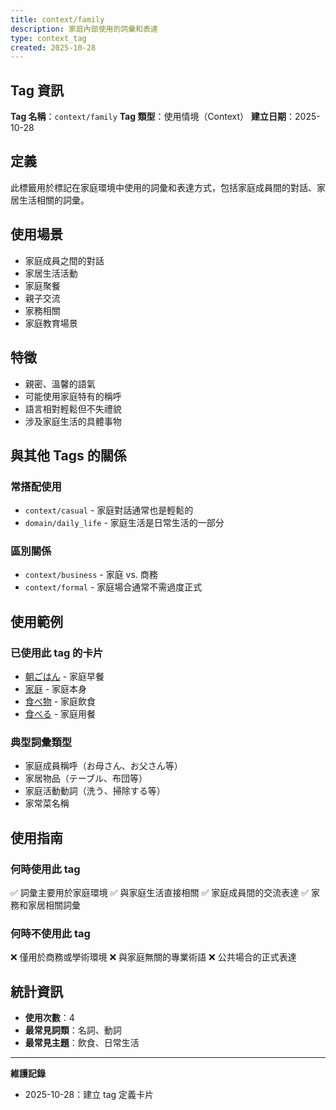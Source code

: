```yaml
---
title: context/family
description: 家庭內部使用的詞彙和表達
type: context_tag
created: 2025-10-28
---
```


## Tag 資訊

**Tag 名稱**：`context/family`
**Tag 類型**：使用情境（Context）
**建立日期**：2025-10-28

## 定義

此標籤用於標記在家庭環境中使用的詞彙和表達方式，包括家庭成員間的對話、家居生活相關的詞彙。

## 使用場景

- 家庭成員之間的對話
- 家居生活活動
- 家庭聚餐
- 親子交流
- 家務相關
- 家庭教育場景

## 特徵

- 親密、溫馨的語氣
- 可能使用家庭特有的稱呼
- 語言相對輕鬆但不失禮貌
- 涉及家庭生活的具體事物

## 與其他 Tags 的關係

### 常搭配使用
- `context/casual` - 家庭對話通常也是輕鬆的
- `domain/daily_life` - 家庭生活是日常生活的一部分

### 區別關係
- `context/business` - 家庭 vs. 商務
- `context/formal` - 家庭場合通常不需過度正式

## 使用範例

### 已使用此 tag 的卡片
- [朝ごはん](../../../noun/001_asagohan.md) - 家庭早餐
- [家庭](../../../noun/006_katei.md) - 家庭本身
- [食べ物](../../../noun/007_tabemono.md) - 家庭飲食
- [食べる](../../../verb-ru/001_taberu.md) - 家庭用餐

### 典型詞彙類型
- 家庭成員稱呼（お母さん、お父さん等）
- 家居物品（テーブル、布団等）
- 家庭活動動詞（洗う、掃除する等）
- 家常菜名稱

## 使用指南

### 何時使用此 tag
✅ 詞彙主要用於家庭環境
✅ 與家庭生活直接相關
✅ 家庭成員間的交流表達
✅ 家務和家居相關詞彙

### 何時不使用此 tag
❌ 僅用於商務或學術環境
❌ 與家庭無關的專業術語
❌ 公共場合的正式表達

## 統計資訊

- **使用次數**：4
- **最常見詞類**：名詞、動詞
- **最常見主題**：飲食、日常生活

---

**維護記錄**
- 2025-10-28：建立 tag 定義卡片
